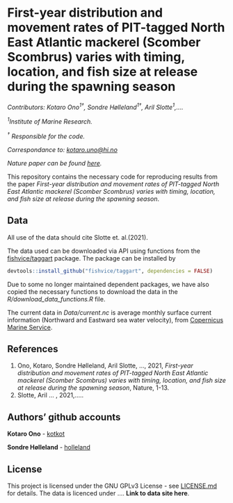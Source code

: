First-year distribution and movement rates of PIT-tagged North East
Atlantic mackerel (Scomber Scombrus) varies with timing, location, and
fish size at release during the spawning season
================

*Contributors: Kotaro Ono<sup>1†</sup>, Sondre Hølleland<sup>1†</sup>,
Aril Slotte<sup>1</sup>,….*

*<sup>1</sup>Institute of Marine Research.*

*<sup>†</sup> Responsible for the code.*

*Correspondance to: <kotaro.uno@hi.no>*

*Nature paper can be found [here](https://www.hi.no).*

This repository contains the necessary code for reproducing results from
the paper *First-year distribution and movement rates of PIT-tagged
North East Atlantic mackerel (Scomber Scombrus) varies with timing,
location, and fish size at release during the spawning season*.

## Data

All use of the data should cite Slotte et. al.(2021).

The data used can be downloaded via API using functions from the
[fishvice/taggart](https://github.com/fishvice/taggart) package. The
package can be installed by

``` r
devtools::install_github("fishvice/taggart", dependencies = FALSE)
```

Due to some no longer maintained dependent packages, we have also copied
the necessary functions to download the data in the
*R/download\_data\_functions.R* file.

The current data in *Data/current.nc* is average monthly surface current
information (Northward and Eastward sea water velocity), from
[Copernicus Marine Service](http://marine.copernicus.eu).

## References

1.  Ono, Kotaro, Sondre Hølleland, Aril Slotte, …, 2021, *First-year
    distribution and movement rates of PIT-tagged North East Atlantic
    mackerel (Scomber Scombrus) varies with timing, location, and fish
    size at release during the spawning season*, Nature, 1-13.
2.  Slotte, Aril … , 2021,…..

## Authors’ github accounts

**Kotaro Ono** - [kotkot](https://github.com/kotkot)

**Sondre Hølleland** - [holleland](https://github.com/holleland)

## License

This project is licensed under the GNU GPLv3 License - see
[LICENSE.md](LICENSE.md) for details. The data is licenced under ….
**Link to data site here**.
